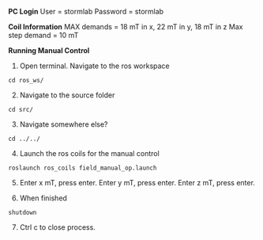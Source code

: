 **PC Login**
User = stormlab
Password = stormlab


**Coil Information** 
MAX demands = 18 mT in x,  22 mT in y, 18 mT in z
Max step demand = 10 mT


**Running Manual Control**

1. Open terminal. Navigate to the ros workspace
```
cd ros_ws/
```

2. Navigate to the source folder

```
cd src/
```

3. Navigate somewhere else?
```
cd ../../
```

4. Launch the ros coils for the manual control
```
roslaunch ros_coils field_manual_op.launch
```


5. Enter x mT, press enter. Enter y mT, press enter. Enter z mT, press enter.

6. When finished
```
shutdown
```

7. Ctrl c to close process.